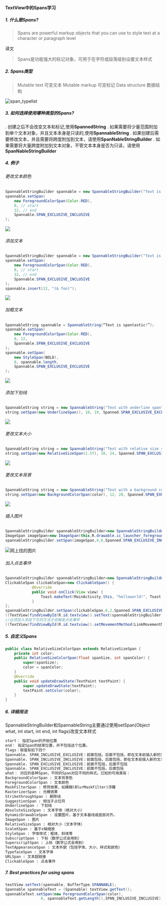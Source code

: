 #### TextView中的Spans学习
##### 1. 什么是Spans?
> Spans are powerful markup objects that you can use to style text at a character or paragraph level

译文
> Spans是功能强大的标记对象，可用于在字符或段落级别设置文本样式

##### 2. Spans类型

> Mutable text       可变文本
> Mutable markup     可变标记
> Data structure     数据结构

 ![span_typelist](./Screen/TextView_Spans_typelist.jpg)

##### 3. 如何选择使用哪种类型的Spans?

. 创建之后不会改变文本和标记,使用**SpannedString**
. 如果需要将少量范围附加到单个文本对象，并且文本本身是只读的,使用**SpannableString**
. 如果创建后需要修改文本，并且需要将跨度附加到文本，请使用**SpanNableStringBuilder**
. 如果需要将大量跨度附加到文本对象，不管文本本身是否为只读，请使用**SpanNableStringBuilder**

##### 4. 例子
###### 更改文本颜色
```java
SpannableStringBuilder spannable = new SpannableStringBuilder("Text is spantastic!");
spannable.setSpan(
    new ForegroundColorSpan(Color.RED),
    8, // start
    12, // end
    Spannable.SPAN_EXCLUSIVE_INCLUSIVE
);
```
![](./Screen/spans-fg-color.png)
###### 添加文本
```java
SpannableStringBuilder spannable = new SpannableStringBuilder("Text is spantastic!");
spannable.setSpan(
    new ForegroundColorSpan(Color.RED),
    8, // start
    12, // end
    Spannable.SPAN_EXCLUSIVE_INCLUSIVE
);
spannable.insert(12, "(& fon)");
```
![](./Screen/spans-fg-color-2.png)
###### 加粗文本
```java
SpannableString spannable = SpannableString(“Text is spantastic!”);
spannable.setSpan(
    new ForegroundColorSpan(Color.RED),
    8, 12,
    Spannable.SPAN_EXCLUSIVE_EXCLUSIVE
);
spannable.setSpan(
    new StyleSpan(BOLD),
    8, spannable.length,
    Spannable.SPAN_EXCLUSIVE_EXCLUSIVE
);
```
![](./Screen/spans-bold-red.png)

###### 添加下划线
```java
SpannableString string = new SpannableString("Text with underline span");
string.setSpan(new UnderlineSpan(), 10, 19, Spanned.SPAN_EXCLUSIVE_EXCLUSIVE);
```
![](./Screen/spans-underlinespan.png)

###### 更改文本大小
```java
SpannableString string = new SpannableString("Text with relative size span");
string.setSpan(new RelativeSizeSpan(1.5f), 10, 24, Spanned.SPAN_EXCLUSIVE_EXCLUSIVE);
```
![](./Screen/spans-relativesizespan.png)

###### 更改文本背景
```java
SpannableString string = new SpannableString("Text with a background color span");
string.setSpan(new BackgroundColorSpan(color), 12, 28, Spanned.SPAN_EXCLUSIVE_EXCLUSIVE);
```
![](./Screen/spans-backgroundcolorspan.png)

###### 插入图片
```java
SpannableStringBuilder spannableStringBuilder=new SpannableStringBuilder("hello,this is a example");
ImageSpan imageSpan=new ImageSpan(this,R.drawable.ic_launcher_foreground);
spannableStringBuilder.setSpan(imageSpan,4,6,Spanned.SPAN_EXCLUSIVE_INCLUSIVE);
```
![网上找的图片](./Screen/spans-insertpic.png)
###### 加入点击事件
```java
SpannableStringBuilder spannableStringBuilder=new SpannableStringBuilder("hello,this is a example");
ClickableSpan clickableSpan=new ClickableSpan() {
            @Override
            public void onClick(View view) {
                Toast.makeText(MainActivity.this, "helloworld!", Toast.LENGTH_SHORT).show();
            }
};
spannableStringBuilder.setSpan(clickableSpan,0,2,Spanned.SPAN_EXCLUSIVE_INCLUSIVE);
((TextView)findViewById(R.id.textview)).setText(spannableStringBuilder);
//必须加入添加下方的方法才会触发点击事件
((TextView)findViewById(R.id.textview)).setMovementMethod(LinkMovementMethod.getInstance());
```


#####  5. 自定义Spans
```java
public class RelativeSizeColorSpan extends RelativeSizeSpan {
    private int color;
    public RelativeSizeColorSpan(float spanSize, int spanColor) {
        super(spanSize);
        color = spanColor;
    }
    @Override
    public void updateDrawState(TextPaint textPaint) {
        super.updateDrawState(textPaint);
        textPaint.setColor(color);
    }
}
```
##### 6. 详细用法
SpannableStringBuilder和SpannableString主要通过使用setSpan(Object what, int start, int end, int flags)改变文本样式
```xml
start： 指定Span的开始位置
end： 指定Span的结束位置，并不包括这个位置。
flags：取值有如下四个
Spannable. SPAN_INCLUSIVE_EXCLUSIVE：前面包括，后面不包括，即在文本前插入新的文本会应用该样式，而在文本后插入新文本不会应用该样式
Spannable. SPAN_INCLUSIVE_INCLUSIVE：前面包括，后面包括，即在文本前插入新的文本会应用该样式，而在文本后插入新文本也会应用该样式
Spannable. SPAN_EXCLUSIVE_EXCLUSIVE：前面不包括，后面不包括
Spannable. SPAN_EXCLUSIVE_INCLUSIVE：前面不包括，后面包括
what： 对应的各种Span，不同的Span对应不同的样式。已知的可用类有：
BackgroundColorSpan : 文本背景色
ForegroundColorSpan : 文本颜色
MaskFilterSpan : 修饰效果，如模糊(BlurMaskFilter)浮雕
RasterizerSpan : 光栅效果
StrikethroughSpan : 删除线
SuggestionSpan : 相当于占位符
UnderlineSpan : 下划线
AbsoluteSizeSpan : 文本字体（绝对大小）
DynamicDrawableSpan : 设置图片，基于文本基线或底部对齐。
ImageSpan : 图片
RelativeSizeSpan : 相对大小（文本字体）
ScaleXSpan : 基于x轴缩放
StyleSpan : 字体样式：粗体、斜体等
SubscriptSpan : 下标（数学公式会用到）
SuperscriptSpan : 上标（数学公式会用到）
TextAppearanceSpan : 文本外貌（包括字体、大小、样式和颜色）
TypefaceSpan : 文本字体
URLSpan : 文本超链接
ClickableSpan : 点击事件
```

##### 7. Best practices for using spans
```java
textView.setText(spannable, BufferType.SPANNABLE);
Spannable spannableText = (Spannable) textView.getText();
spannableText.setSpan(new ForegroundColorSpan(color),
                8, spannableText.getLength(),SPAN_INCLUSIVE_INCLUSIVE);
```